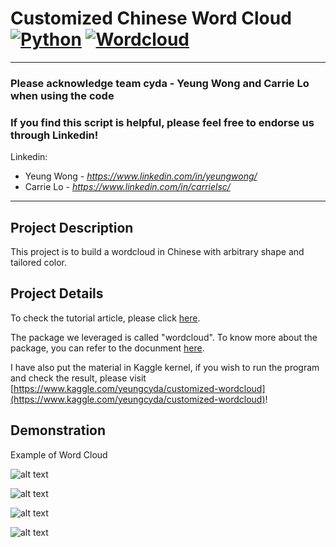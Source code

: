 # Customized Chinese Word Cloud [![Python](https://img.shields.io/badge/Program-Python-BLUE)](https://cydalytics.blogspot.com/) [![Wordcloud](https://img.shields.io/badge/Package-Wordcloud-GREEN)](https://cydalytics.blogspot.com/)

---------------------------------------------------------------------------------------------
### Please acknowledge <b>team cyda - Yeung Wong and Carrie Lo</b> when using the code

### If you find this script is helpful, please feel free to endorse us through Linkedin!
Linkedin:

* Yeung Wong - *https://www.linkedin.com/in/yeungwong/*
* Carrie Lo - *https://www.linkedin.com/in/carrielsc/*
---------------------------------------------------------------------------------------------
## Project Description
This project is to build a wordcloud in Chinese with arbitrary shape and tailored color.

## Project Details
To check the tutorial article, please click [here](https://medium.com/@yeung_cyda/written-in-chinese-step-by-step-chinese-word-cloud-with-python-53f57f65be69).

The package we leveraged is called "wordcloud". To know more about the package, you can refer to the docunment [here](https://amueller.github.io/word_cloud/index.html).

I have also put the material in Kaggle kernel, if you wish to run the program and check the result, please visit [https://www.kaggle.com/yeungcyda/customized-wordcloud](https://www.kaggle.com/yeungcyda/customized-wordcloud)!

## Demonstration
Example of Word Cloud

![alt text](https://cdn-images-1.medium.com/max/800/1*BVmp6S57SUz6ustK6q_QWA.png)

![alt text](https://cdn-images-1.medium.com/max/800/1*zObo1mKtGnMan4HtAZaZ4Q.png)

![alt text](https://cdn-images-1.medium.com/max/800/1*BPtWt_2f8JXEVXJ0fWX6Sg.png)

![alt text](https://cdn-images-1.medium.com/max/800/1*VvodtX760ZPaJkVo8kqWvg.png)
